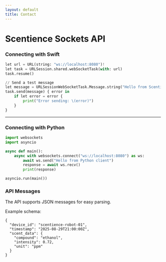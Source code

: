 ```yaml
---
layout: default
title: Contact
---
```


# Scentience Sockets API

### Connecting with Swift
```python
let url = URL(string: "ws://localhost:8080")!
let task = URLSession.shared.webSocketTask(with: url)
task.resume()

// Send a test message
let message = URLSessionWebSocketTask.Message.string("Hello from Scentience")
task.send(message) { error in
    if let error = error {
        print("Error sending: \(error)")
    }
}
```
---
### Connecting with Python
```python
import websockets
import asyncio

async def main():
    async with websockets.connect("ws://localhost:8080") as ws:
        await ws.send("Hello from Python client")
        response = await ws.recv()
        print(response)

asyncio.run(main())
```

### API Messages
The API supports JSON messages for easy parsing.

Example schema:
```
{
  "device_id": "scentience-robot-01",
  "timestamp": "2025-08-29T21:00:00Z",
  "scent_data": {
    "compound": "ethanol",
    "intensity": 0.72,
    "unit": "ppm"
  }
}
```